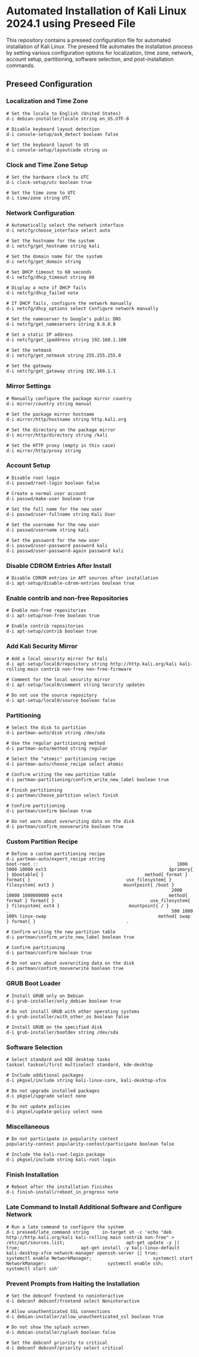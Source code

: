 
# Automated Installation of Kali Linux 2024.1 using Preseed File

This repository contains a preseed configuration file for automated installation of Kali Linux. 
The preseed file automates the installation process by setting various configuration options for localization, time zone, network, account setup, partitioning, software selection, and post-installation commands.

## Preseed Configuration

### Localization and Time Zone

```
# Set the locale to English (United States)
d-i debian-installer/locale string en_US.UTF-8

# Disable keyboard layout detection
d-i console-setup/ask_detect boolean false

# Set the keyboard layout to US
d-i console-setup/layoutcode string us
```

### Clock and Time Zone Setup

```
# Set the hardware clock to UTC
d-i clock-setup/utc boolean true

# Set the time zone to UTC
d-i time/zone string UTC
```

### Network Configuration

```
# Automatically select the network interface
d-i netcfg/choose_interface select auto

# Set the hostname for the system
d-i netcfg/get_hostname string kali

# Set the domain name for the system
d-i netcfg/get_domain string

# Set DHCP timeout to 60 seconds
d-i netcfg/dhcp_timeout string 60

# Display a note if DHCP fails
d-i netcfg/dhcp_failed note

# If DHCP fails, configure the network manually
d-i netcfg/dhcp_options select Configure network manually

# Set the nameserver to Google's public DNS
d-i netcfg/get_nameservers string 8.8.8.8

# Set a static IP address
d-i netcfg/get_ipaddress string 192.168.1.100

# Set the netmask
d-i netcfg/get_netmask string 255.255.255.0

# Set the gateway
d-i netcfg/get_gateway string 192.168.1.1
```

### Mirror Settings

```
# Manually configure the package mirror country
d-i mirror/country string manual

# Set the package mirror hostname
d-i mirror/http/hostname string http.kali.org

# Set the directory on the package mirror
d-i mirror/http/directory string /kali

# Set the HTTP proxy (empty in this case)
d-i mirror/http/proxy string
```

### Account Setup

```
# Disable root login
d-i passwd/root-login boolean false

# Create a normal user account
d-i passwd/make-user boolean true

# Set the full name for the new user
d-i passwd/user-fullname string Kali User

# Set the username for the new user
d-i passwd/username string kali

# Set the password for the new user
d-i passwd/user-password password kali
d-i passwd/user-password-again password kali
```

### Disable CDROM Entries After Install

```
# Disable CDROM entries in APT sources after installation
d-i apt-setup/disable-cdrom-entries boolean true
```

### Enable contrib and non-free Repositories

```
# Enable non-free repositories
d-i apt-setup/non-free boolean true

# Enable contrib repositories
d-i apt-setup/contrib boolean true
```

### Add Kali Security Mirror

```
# Add a local security mirror for Kali
d-i apt-setup/local0/repository string http://http.kali.org/kali kali-rolling main contrib non-free non-free-firmware

# Comment for the local security mirror
d-i apt-setup/local0/comment string Security updates

# Do not use the source repository
d-i apt-setup/local0/source boolean false
```

### Partitioning

```
# Select the disk to partition
d-i partman-auto/disk string /dev/sda

# Use the regular partitioning method
d-i partman-auto/method string regular

# Select the "atomic" partitioning recipe
d-i partman-auto/choose_recipe select atomic

# Confirm writing the new partition table
d-i partman-partitioning/confirm_write_new_label boolean true

# Finish partitioning
d-i partman/choose_partition select finish

# Confirm partitioning
d-i partman/confirm boolean true

# Do not warn about overwriting data on the disk
d-i partman/confirm_nooverwrite boolean true
```

### Custom Partition Recipe

```
# Define a custom partitioning recipe
d-i partman-auto/expert_recipe string                               boot-root ::                                                    1000 5000 10000 ext3                                              $primary{ } $bootable{ }                                      method{ format } format{ }                                    use_filesystem{ } filesystem{ ext3 }                          mountpoint{ /boot }                                       .                                                             2000 10000 1000000000 ext4                                        method{ format } format{ }                                    use_filesystem{ } filesystem{ ext4 }                          mountpoint{ / }                                           .                                                             500 1000 100% linux-swap                                          method{ swap } format{ }                                  .

# Confirm writing the new partition table
d-i partman/confirm_write_new_label boolean true

# Confirm partitioning
d-i partman/confirm boolean true

# Do not warn about overwriting data on the disk
d-i partman/confirm_nooverwrite boolean true
```

### GRUB Boot Loader

```
# Install GRUB only on Debian
d-i grub-installer/only_debian boolean true

# Do not install GRUB with other operating systems
d-i grub-installer/with_other_os boolean false

# Install GRUB on the specified disk
d-i grub-installer/bootdev string /dev/sda
```

### Software Selection

```
# Select standard and KDE desktop tasks
tasksel tasksel/first multiselect standard, kde-desktop

# Include additional packages
d-i pkgsel/include string kali-linux-core, kali-desktop-xfce

# Do not upgrade installed packages
d-i pkgsel/upgrade select none

# Do not update policies
d-i pkgsel/update-policy select none
```

### Miscellaneous

```
# Do not participate in popularity contest
popularity-contest popularity-contest/participate boolean false

# Include the kali-root-login package
d-i pkgsel/include string kali-root-login
```

### Finish Installation

```
# Reboot after the installation finishes
d-i finish-install/reboot_in_progress note
```

### Late Command to Install Additional Software and Configure Network

```
# Run a late command to configure the system
d-i preseed/late_command string     in-target sh -c 'echo "deb http://http.kali.org/kali kali-rolling main contrib non-free" > /etc/apt/sources.list;                       apt-get update -y || true;                       apt-get install -y kali-linux-default kali-desktop-xfce network-manager openssh-server || true;                       systemctl enable NetworkManager;                       systemctl start NetworkManager;                       systemctl enable ssh;                       systemctl start ssh'
```

### Prevent Prompts from Halting the Installation

```
# Set the debconf frontend to noninteractive
d-i debconf debconf/frontend select Noninteractive

# Allow unauthenticated SSL connections
d-i debian-installer/allow_unauthenticated_ssl boolean true

# Do not show the splash screen
d-i debian-installer/splash boolean false

# Set the debconf priority to critical
d-i debconf debconf/priority select critical
```
